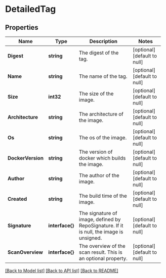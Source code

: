 # DetailedTag

## Properties
Name | Type | Description | Notes
------------ | ------------- | ------------- | -------------
**Digest** | **string** | The digest of the tag. | [optional] [default to null]
**Name** | **string** | The name of the tag. | [optional] [default to null]
**Size** | **int32** | The size of the image. | [optional] [default to null]
**Architecture** | **string** | The architecture of the image. | [optional] [default to null]
**Os** | **string** | The os of the image. | [optional] [default to null]
**DockerVersion** | **string** | The version of docker which builds the image. | [optional] [default to null]
**Author** | **string** | The author of the image. | [optional] [default to null]
**Created** | **string** | The build time of the image. | [optional] [default to null]
**Signature** | **interface{}** | The signature of image, defined by RepoSignature. If it is null, the image is unsigned. | [optional] [default to null]
**ScanOverview** | **interface{}** | The overview of the scan result.  This is an optional property. | [optional] [default to null]

[[Back to Model list]](../README.md#documentation-for-models) [[Back to API list]](../README.md#documentation-for-api-endpoints) [[Back to README]](../README.md)


